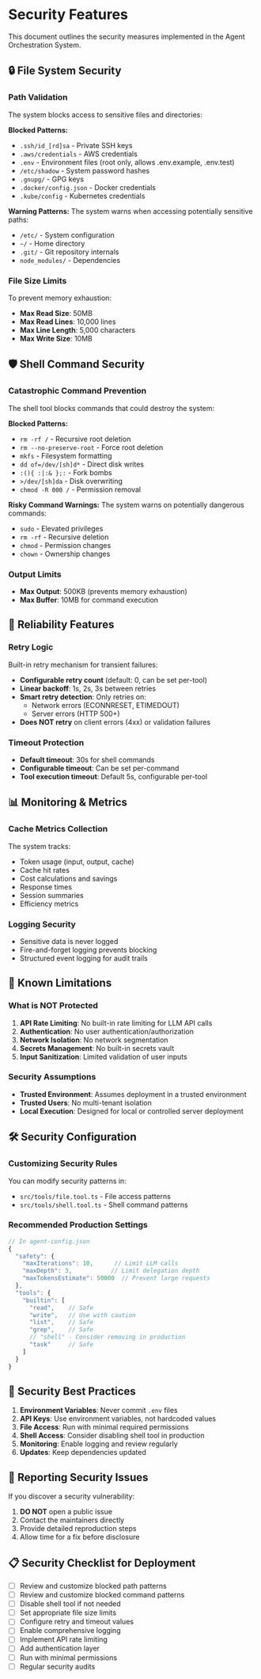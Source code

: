 # Security Features

This document outlines the security measures implemented in the Agent Orchestration System.

## 🔒 File System Security

### Path Validation
The system blocks access to sensitive files and directories:

**Blocked Patterns:**
- `.ssh/id_[rd]sa` - Private SSH keys
- `.aws/credentials` - AWS credentials  
- `.env` - Environment files (root only, allows .env.example, .env.test)
- `/etc/shadow` - System password hashes
- `.gnupg/` - GPG keys
- `.docker/config.json` - Docker credentials
- `.kube/config` - Kubernetes credentials

**Warning Patterns:**
The system warns when accessing potentially sensitive paths:
- `/etc/` - System configuration
- `~/` - Home directory
- `.git/` - Git repository internals
- `node_modules/` - Dependencies

### File Size Limits
To prevent memory exhaustion:
- **Max Read Size**: 50MB
- **Max Read Lines**: 10,000 lines
- **Max Line Length**: 5,000 characters
- **Max Write Size**: 10MB

## 🛡️ Shell Command Security

### Catastrophic Command Prevention
The shell tool blocks commands that could destroy the system:

**Blocked Patterns:**
- `rm -rf /` - Recursive root deletion
- `rm --no-preserve-root` - Force root deletion
- `mkfs` - Filesystem formatting
- `dd of=/dev/[sh]d*` - Direct disk writes
- `:(){ :|:& };:` - Fork bombs
- `>/dev/[sh]da` - Disk overwriting
- `chmod -R 000 /` - Permission removal

**Risky Command Warnings:**
The system warns on potentially dangerous commands:
- `sudo` - Elevated privileges
- `rm -rf` - Recursive deletion
- `chmod` - Permission changes
- `chown` - Ownership changes

### Output Limits
- **Max Output**: 500KB (prevents memory exhaustion)
- **Max Buffer**: 10MB for command execution

## 🔄 Reliability Features

### Retry Logic
Built-in retry mechanism for transient failures:
- **Configurable retry count** (default: 0, can be set per-tool)
- **Linear backoff**: 1s, 2s, 3s between retries
- **Smart retry detection**: Only retries on:
  - Network errors (ECONNRESET, ETIMEDOUT)
  - Server errors (HTTP 500+)
- **Does NOT retry** on client errors (4xx) or validation failures

### Timeout Protection
- **Default timeout**: 30s for shell commands
- **Configurable timeout**: Can be set per-command
- **Tool execution timeout**: Default 5s, configurable per-tool

## 📊 Monitoring & Metrics

### Cache Metrics Collection
The system tracks:
- Token usage (input, output, cache)
- Cache hit rates
- Cost calculations and savings
- Response times
- Session summaries
- Efficiency metrics

### Logging Security
- Sensitive data is never logged
- Fire-and-forget logging prevents blocking
- Structured event logging for audit trails

## 🚫 Known Limitations

### What is NOT Protected
1. **API Rate Limiting**: No built-in rate limiting for LLM API calls
2. **Authentication**: No user authentication/authorization
3. **Network Isolation**: No network segmentation
4. **Secrets Management**: No built-in secrets vault
5. **Input Sanitization**: Limited validation of user inputs

### Security Assumptions
- **Trusted Environment**: Assumes deployment in a trusted environment
- **Trusted Users**: No multi-tenant isolation
- **Local Execution**: Designed for local or controlled server deployment

## 🛠️ Security Configuration

### Customizing Security Rules

You can modify security patterns in:
- `src/tools/file.tool.ts` - File access patterns
- `src/tools/shell.tool.ts` - Shell command patterns

### Recommended Production Settings

```typescript
// In agent-config.json
{
  "safety": {
    "maxIterations": 10,      // Limit LLM calls
    "maxDepth": 3,           // Limit delegation depth
    "maxTokensEstimate": 50000  // Prevent large requests
  },
  "tools": {
    "builtin": [
      "read",    // Safe
      "write",   // Use with caution
      "list",    // Safe
      "grep",    // Safe
      // "shell" - Consider removing in production
      "task"     // Safe
    ]
  }
}
```

## 🔐 Security Best Practices

1. **Environment Variables**: Never commit `.env` files
2. **API Keys**: Use environment variables, not hardcoded values
3. **File Access**: Run with minimal required permissions
4. **Shell Access**: Consider disabling shell tool in production
5. **Monitoring**: Enable logging and review regularly
6. **Updates**: Keep dependencies updated

## 🚨 Reporting Security Issues

If you discover a security vulnerability:
1. **DO NOT** open a public issue
2. Contact the maintainers directly
3. Provide detailed reproduction steps
4. Allow time for a fix before disclosure

## 📋 Security Checklist for Deployment

- [ ] Review and customize blocked path patterns
- [ ] Review and customize blocked command patterns  
- [ ] Disable shell tool if not needed
- [ ] Set appropriate file size limits
- [ ] Configure retry and timeout values
- [ ] Enable comprehensive logging
- [ ] Implement API rate limiting
- [ ] Add authentication layer
- [ ] Run with minimal permissions
- [ ] Regular security audits